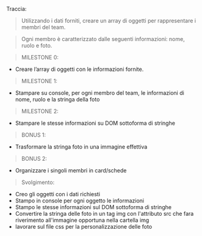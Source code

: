 Traccia:

> Utilizzando i dati forniti, creare un array di oggetti per rappresentare i membri del team.

> Ogni membro è caratterizzato dalle seguenti informazioni: nome, ruolo e foto.

> MILESTONE 0:

- Creare l’array di oggetti con le informazioni fornite.

> MILESTONE 1:

- Stampare su console, per ogni membro del team, le informazioni di nome, ruolo e la stringa della foto

> MILESTONE 2:

- Stampare le stesse informazioni su DOM sottoforma di stringhe

> BONUS 1:

- Trasformare la stringa foto in una immagine effettiva

> BONUS 2:

- Organizzare i singoli membri in card/schede

> Svolgimento:
- Creo gli oggetti con i dati richiesti
- Stampo in console per ogni oggetto le informazioni
- Stampo le stesse informazioni sul DOM sottoforma di stringhe
- Convertire la stringa delle foto in un tag img con l'attributo src che fara riverimento all'immagine opportuna nella cartella img
- lavorare sul file css per la personalizzazione delle foto